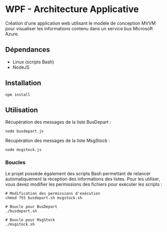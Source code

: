 # WPF - Architecture Applicative
Création d'une application web utilisant le modèle de conception MVVM pour visualiser les informations contenu dans un service bus Microsoft Azure.

## Dépendances
- Linux (scripts Bash)
- NodeJS

## Installation
```shell
npm install
```

## Utilisation
Récupération des messages de la liste BusDepart :
```shell
node busdepart.js
```

Récupération des messages de la liste MsgStock :
```shell
node msgstock.js
```

### Boucles
Le projet possède également des scripts Bash permettant de relancer automatiquement la réception des informations des listes.
Pour les utiliser, vous devez modifier les permissions des fichiers pour exécuter les scripts :
```shell
# Modification des permissions d'exécution
chmod 755 busdepart.sh msgstock.sh

# Boucle pour BusDepart
./busdepart.sh

# Boucle pour MsgStock
./msgstock.sh
```